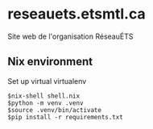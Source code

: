 # reseauets.etsmtl.ca
Site web de l'organisation RéseauÉTS

## Nix environment 

Set up virtual virtualenv
```
$nix-shell shell.nix
$python -m venv .venv
$source .venv/bin/activate
$pip install -r requirements.txt
```